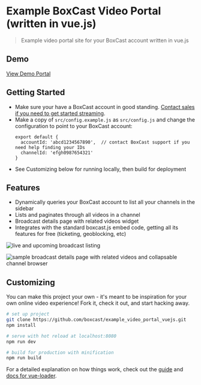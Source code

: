 # Example BoxCast Video Portal (written in vue.js)

> Example video portal site for your BoxCast account written in vue.js

## Demo

[View Demo Portal](https://boxcast.github.io/example_video_portal_vuejs/)

## Getting Started

* Make sure your have a BoxCast account in good standing. <a href="https://www.boxcast.com">Contact sales if you need to get started streaming</a>.
* Make a copy of `src/config.example.js` as `src/config.js` and change the configuration to point to your BoxCast account:
  ```
  export default {
    accountId: 'abcd1234567890',  // contact BoxCast support if you need help finding your IDs
    channelId: 'efgh0987654321'
  }
  ```
* See Customizing below for running locally, then build for deployment

## Features

* Dynamically queries your BoxCast account to list all your channels in the sidebar
* Lists and paginates through all videos in a channel
* Broadcast details page with related videos widget
* Integrates with the standard boxcast.js embed code, getting all its features for free (ticketing, geoblocking, etc)

![live and upcoming broadcast listing](https://github.com/boxcast/example_video_portal_vuejs/blob/master/screenshots/live_and_upcoming.png?raw=true)

![sample broadcast details page with related videos and collapsable channel browser](https://github.com/boxcast/example_video_portal_vuejs/blob/master/screenshots/broadcast_page.png?raw=true)

## Customizing

You can make this project your own - it's meant to be inspiration for your own online video experience! Fork it, check it out, and start hacking away.
``` bash
# set up project
git clone https://github.com/boxcast/example_video_portal_vuejs.git
npm install

# serve with hot reload at localhost:8080
npm run dev

# build for production with minification
npm run build
```

For a detailed explanation on how things work, check out the [guide](http://vuejs-templates.github.io/webpack/) and [docs for vue-loader](http://vuejs.github.io/vue-loader).
